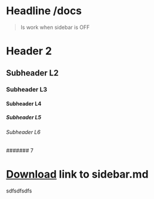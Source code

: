 # Headline /docs

> Is work when sidebar is OFF


# Header 2

  ## Subheader L2
  ### Subheader L3
  #### Subheader L4
  ##### Subheader L5
  ###### Subheader L6

  ####### 7

# [Download](download) link to sidebar.md



sdfsdfsdfs
